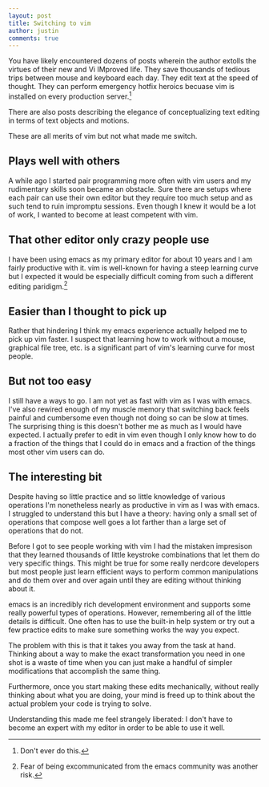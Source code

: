 ```yaml
---
layout: post
title: Switching to vim
author: justin
comments: true
---
```


You have likely encountered dozens of posts wherein the author extolls the virtues of their new and Vi IMproved life. They save thousands of tedious trips between mouse and keyboard each day. They edit text at the speed of thought. They can perform emergency hotfix heroics becuase vim is installed on every production server.[^1]

There are also posts describing the elegance of conceptualizing text editing in terms of text objects and motions.

These are all merits of vim but not what made me switch.

## Plays well with others

A while ago I started pair programming more often with vim users and my rudimentary skills soon became an obstacle. Sure there are setups where each pair can use their own editor but they require too much setup and as such tend to ruin impromptu sessions. Even though I knew it would be a lot of work, I wanted to become at least competent with vim.

## That other editor only crazy people use

I have been using emacs as my primary editor for about 10 years and I am fairly productive with it. vim is well-known for having a steep learning curve but I expected it would be especially difficult coming from such a different editing paridigm.[^2]

## Easier than I thought to pick up

Rather that hindering I think my emacs experience actually helped me to pick up vim faster. I suspect that learning how to work without a mouse, graphical file tree, etc. is a significant part of vim's learning curve for most people.

## But not too easy

I still have a ways to go. I am not yet as fast with vim as I was with emacs. I've also rewired enough of my muscle memory that switching back feels painful and cumbersome even though not doing so can be slow at times. The surprising thing is this doesn't bother me as much as I would have expected. I actually prefer to edit in vim even though I only know how to do a fraction of the things that I could do in emacs and a fraction of the things most other vim users can do.

## The interesting bit

Despite having so little practice and so little knowledge of various operations I'm nonetheless nearly as productive in vim as I was with emacs. I struggled to understand this but I have a theory: having only a small set of operations that compose well goes a lot farther than a large set of operations that do not.

Before I got to see people working with vim I had the mistaken impresison that they learned thousands of little keystroke combinations that let them do very specific things. This might be true for some really nerdcore developers but most people just learn efficient ways to perform common manipulations and do them over and over again until they are editing without thinking about it.

emacs is an incredibly rich development environment and supports some really powerful types of operations. However, remembering all of the little details is difficult. One often has to use the built-in help system or try out a few practice edits to make sure something works the way you expect.

The problem with this is that it takes you away from the task at hand. Thinking about a way to make the exact transformation you need in one shot is a waste of time when you can just make a handful of simpler modifications that accomplish the same thing.

Furthermore, once you start making these edits mechanically, without really thinking about what you are doing, your mind is freed up to think about the actual problem your code is trying to solve.

Understanding this made me feel strangely liberated: I don't have to become an expert with my editor in order to be able to use it well.

[^1]: Don't ever do this.

[^2]: Fear of being excommunicated from the emacs community was another risk.

